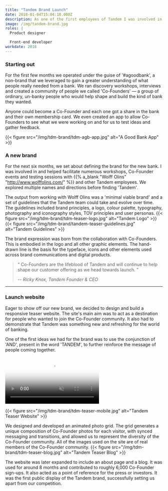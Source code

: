 ```yaml
---
title: "Tandem Brand Launch"
date: 2018-01-04T15:04:10.000Z
description: As one of the first employees of Tandem I was involved in helping create a new brand for a new kind of bank built together with its customers.
image: /img/tandem-brand.jpg
roles: |
  Product designer

  Front-end developer
workdate: 2018
---
```

### Starting out

For the first few months we operated under the guise of '#agoodbank', a non-brand that we leveraged to gain a greater understanding of what people really needed from a bank. We ran discovery workshops, interviews and created a community of people we called 'Co-Founders' — a group of ordinary, un-banky people who would help shape and build the kind of bank they wanted.

Anyone could become a Co-Founder and each one got a share in the bank and their own membership card. We even created an app to allow Co-Founders to see what we were working on and for us to test ideas and gather feedback.

{{< figure src="/img/tdm-brand/tdm-agb-app.jpg" alt="A Good Bank App" >}}

### A new brand

For the next six months, we set about defining the brand for the new bank. I was involved in and helped facilitate numerous workshops, Co-Founder events and testing sessions with {{% a_blank "Wolff Olins" "http://www.wolffolins.com/" %}} and other Tandem employees. We explored multiple names and directions before finding 'Tandem'.

The output from working with Wolff Olins was a 'minimal viable brand' and a set of guidelines that the Tandem team could take and evolve over time. The guidelines included brand principles, a logo, colour palette, typography, photography and iconography styles, TOV principles and user personas.
{{< figure src="/img/tdm-brand/tdm-teaser-logo.jpg" alt="Tandem Logo" >}}
{{< figure src="/img/tdm-brand/tandem-teaser-guidelines.jpg" alt="Tandem Guidelines" >}}

The brand expression was born from the collaboration with Co-Founders. This is embodied in the logo and all other graphic elements. The hand-drawn line is the basis for the typeface, icons and other elements used across brand communications and digital products.

> &ldquo; Co-Founders are the lifeblood of Tandem and will continue to help shape our customer offering as we head towards launch. &rdquo;
>
> <cite>-- Ricky Knox, Tandem Founder & CEO</cite>
---

### Launch website

Eager to show off our new brand, we decided to design and build a responsive teaser website. The site's main aim was to act as a destination for people who wanted to join the Co-Founder community. It also had to demonstrate that Tandem was something new and refreshing for the world of banking.

<!-- <div class="img revealBottom"><img src="../assets/img/tdm-teaser-website/tdm-teaser-postits.jpg" alt=""></div> -->

One of the first ideas we had for the brand was to use the conjunction of 'AND', present in the word 'TANDEM', to further reinforce the message of people coming together.

<div class="video-wrapper"><video class="video revealBottom" poster="https://thumbs.gfycat.com/OldCharmingEider-poster.jpg" autoplay="" muted="" loop="" title="">
<source src="https://fat.gfycat.com/ThickOffensiveAltiplanochinchillamouse.webm" type="video/webm">
<source src="https://giant.gfycat.com/ThickOffensiveAltiplanochinchillamouse.mp4" type="video/mp4">
<img title="Sorry, your browser doesn't support HTML5 video." src="https://thumbs.gfycat.com/ThickOffensiveAltiplanochinchillamouse.jpg">
</video></div>

{{< figure src="/img/tdm-brand/tdm-teaser-mobile.jpg" alt="Tandem Teaser Website" >}}<br>

We designed and developed an animated photo grid. The grid generates a unique composition of Co-Founder photos for each visitor, with synced messaging and transitions, and allowed us to represent the diversity of the Co-Founder community. All of the images used on the site are of real members of the Co-Founder community.
{{< figure src="/img/tdm-brand/tdm-teaser-blog.jpg" alt="Tandem Teaser Blog" >}}<br>

The website was later expanded to include an about page and a blog. It was used for around 8 months and contributed to roughly 6,000 Co-Founder sign-ups. It also acted as a point of reference for the press or investors. It was the first public display of the Tandem brand, successfully setting us apart from our competition.

